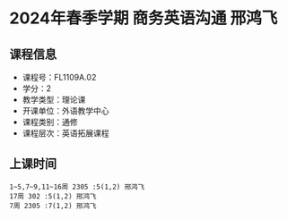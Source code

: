 # 2024年春季学期 商务英语沟通 邢鸿飞






## 课程信息

- 课程号：FL1109A.02
- 学分：2
- 教学类型：理论课
- 开课单位：外语教学中心
- 课程类别：通修
- 课程层次：英语拓展课程

## 上课时间

```
1~5,7~9,11~16周 2305 :5(1,2) 邢鸿飞
17周 302 :5(1,2) 邢鸿飞
7周 2305 :7(1,2) 邢鸿飞
```


